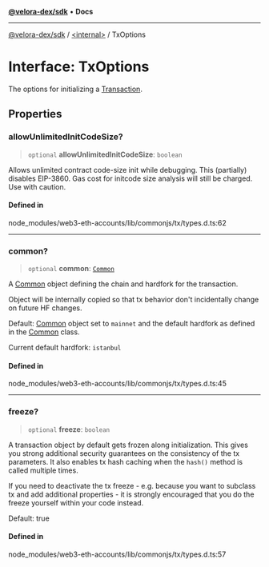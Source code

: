 [**@velora-dex/sdk**](../../README.md) • **Docs**

***

[@velora-dex/sdk](../../globals.md) / [\<internal\>](../README.md) / TxOptions

# Interface: TxOptions

The options for initializing a [Transaction](../namespaces/Users_andriishymkiv_work_velora_sdk_node_modules_web3-types_lib_commonjs_index/interfaces/Transaction.md).

## Properties

### allowUnlimitedInitCodeSize?

> `optional` **allowUnlimitedInitCodeSize**: `boolean`

Allows unlimited contract code-size init while debugging. This (partially) disables EIP-3860.
Gas cost for initcode size analysis will still be charged. Use with caution.

#### Defined in

node\_modules/web3-eth-accounts/lib/commonjs/tx/types.d.ts:62

***

### common?

> `optional` **common**: [`Common`](../classes/Common.md)

A [Common](../classes/Common.md) object defining the chain and hardfork for the transaction.

Object will be internally copied so that tx behavior don't incidentally
change on future HF changes.

Default: [Common](../classes/Common.md) object set to `mainnet` and the default hardfork as defined in the [Common](../classes/Common.md) class.

Current default hardfork: `istanbul`

#### Defined in

node\_modules/web3-eth-accounts/lib/commonjs/tx/types.d.ts:45

***

### freeze?

> `optional` **freeze**: `boolean`

A transaction object by default gets frozen along initialization. This gives you
strong additional security guarantees on the consistency of the tx parameters.
It also enables tx hash caching when the `hash()` method is called multiple times.

If you need to deactivate the tx freeze - e.g. because you want to subclass tx and
add additional properties - it is strongly encouraged that you do the freeze yourself
within your code instead.

Default: true

#### Defined in

node\_modules/web3-eth-accounts/lib/commonjs/tx/types.d.ts:57
